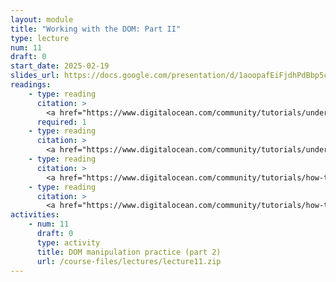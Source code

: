 ```yaml
---
layout: module
title: "Working with the DOM: Part II"
type: lecture
num: 11
draft: 0
start_date: 2025-02-19
slides_url: https://docs.google.com/presentation/d/1aoopafEiFjdhPdBbp5c711qxoudSHL2K/edit?usp=sharing&ouid=113376576186080604800&rtpof=true&sd=true
readings: 
    - type: reading
      citation: >
        <a href="https://www.digitalocean.com/community/tutorials/understanding-events-in-javascript" target="_blank">Understanding Events in JavaScript</a>. <em>Digital Ocean</em>
      required: 1
    - type: reading
      citation: >
        <a href="https://www.digitalocean.com/community/tutorials/understanding-the-dom-tree-and-nodes" target="_blank">Understanding the DOM Tree and Nodes</a>. <em>Digital Ocean</em>
    - type: reading
      citation: >
        <a href="https://www.digitalocean.com/community/tutorials/how-to-traverse-the-dom" target="_blank">How to Traverse the DOM</a>. <em>Digital Ocean</em>
    - type: reading
      citation: >
        <a href="https://www.digitalocean.com/community/tutorials/how-to-make-changes-to-the-dom" target="_blank">How to Make Changes to the DOM</a>. <em>Digital Ocean</em>
activities:
    - num: 11
      draft: 0
      type: activity
      title: DOM manipulation practice (part 2)
      url: /course-files/lectures/lecture11.zip
---
```

